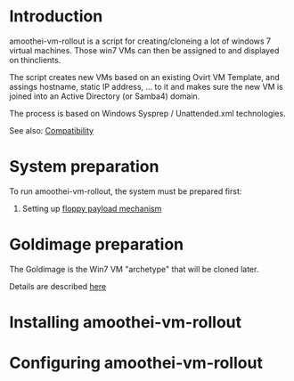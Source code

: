 Introduction
==============
amoothei-vm-rollout is a script for creating/cloneing a lot of windows 7 virtual machines.
Those win7 VMs can then be assigned to and displayed on thinclients.

The script creates new VMs based on an existing Ovirt VM Template, and assings hostname, static IP address, ... to it and makes sure the new VM is joined into an Active Directory (or Samba4) domain.

The process is based on Windows Sysprep / Unattended.xml technologies.

See also: [Compatibility](Compatibility.md)


System preparation
==================
To run amoothei-vm-rollout, the system must be prepared first:

1. Setting up [floppy payload mechanism](sftp-floppy-upload.md)


Goldimage preparation
======================
The Goldimage is the Win7 VM "archetype" that will be cloned later.

Details are described [here](Goldimage.md)


Installing amoothei-vm-rollout
=================================


Configuring amoothei-vm-rollout
===================================




